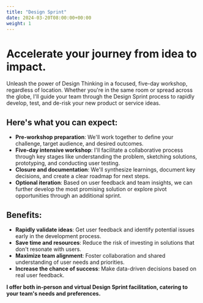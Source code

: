 ```yaml
---
title: "Design Sprint"
date: 2024-03-20T08:00:00+00:00
weight: 1
---
```


# Accelerate your journey from idea to impact.

<!--more-->

Unleash the power of Design Thinking in a focused, five-day workshop, regardless of location. Whether you're in the same room or spread across the globe, I'll guide your team through the Design Sprint process to rapidly develop, test, and de-risk your new product or service ideas.

## Here's what you can expect:
  * **Pre-workshop preparation**: We'll work together to define your challenge, target audience, and desired outcomes.
  * **Five-day intensive workshop**: I'll facilitate a collaborative process through key stages like understanding the problem, sketching solutions, prototyping, and conducting user testing.
  * **Closure and documentation**: We'll synthesize learnings, document key decisions, and create a clear roadmap for next steps.
  * **Optional iteration**: Based on user feedback and team insights, we can further develop the most promising solution or explore pivot opportunities through an additional sprint.

## Benefits:
  * **Rapidly validate ideas**: Get user feedback and identify potential issues early in the development process.
  * **Save time and resources**: Reduce the risk of investing in solutions that don't resonate with users.
  * **Maximize team alignment**: Foster collaboration and shared understanding of user needs and priorities.
  * **Increase the chance of success**: Make data-driven decisions based on real user feedback.

**I offer both in-person and virtual Design Sprint facilitation, catering to your team's needs and preferences.**

